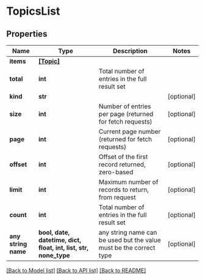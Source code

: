# TopicsList


## Properties
Name | Type | Description | Notes
------------ | ------------- | ------------- | -------------
**items** | [**[Topic]**](Topic.md) |  | 
**total** | **int** | Total number of entries in the full result set | 
**kind** | **str** |  | [optional] 
**size** | **int** | Number of entries per page (returned for fetch requests) | [optional] 
**page** | **int** | Current page number (returned for fetch requests) | [optional] 
**offset** | **int** | Offset of the first record returned, zero-based | [optional] 
**limit** | **int** | Maximum number of records to return, from request | [optional] 
**count** | **int** | Total number of entries in the full result set | [optional] 
**any string name** | **bool, date, datetime, dict, float, int, list, str, none_type** | any string name can be used but the value must be the correct type | [optional]

[[Back to Model list]](../README.md#documentation-for-models) [[Back to API list]](../README.md#documentation-for-api-endpoints) [[Back to README]](../README.md)



